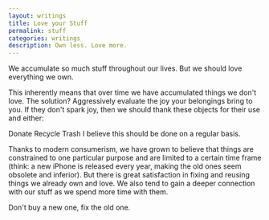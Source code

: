 ```yaml
---
layout: writings
title: Love your Stuff
permalink: stuff
categories: writings
description: Own less. Love more.
---
```


We accumulate so much stuff throughout our lives.
But we should love everything we own.

This inherently means that over time we have accumulated things we don't love.
The solution? Aggressively evaluate the joy your belongings bring to you. If they don't spark joy, then we should thank these objects for their use and either:

Donate
Recycle
Trash
I believe this should be done on a regular basis.

Thanks to modern consumerism, we have grown to believe that things are constrained to one particular purpose and are limited to a certain time frame (think: a new iPhone is released every year, making the old ones seem obsolete and inferior).
But there is great satisfaction in fixing and reusing things we already own and love. We also tend to gain a deeper connection with our stuff as we spend more time with them.

Don't buy a new one, fix the old one.

